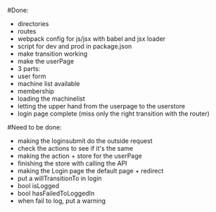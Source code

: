 #Done:

- directories
- routes
- webpack config for js/jsx with babel and jsx loader
- script for dev and prod in package.json
- make transition working
- make the userPage
 - 3 parts: 
  - user form
  - machine list available
  - membership
 - loading the machinelist 
- letting the upper hand from the userpage to the userstore
- login page complete (miss only the right transition with the router)

#Need to be done:

- making the loginsubmit do the outside request
- check the actions to see if it's the same
- making the action + store for the userPage
- finishing the store with calling the API
- making the Login page the default page + redirect
- put a willTransitionTo in login
 - bool isLogged
 - bool hasFailedToLoggedIn
 - when fail to log, put a warning

